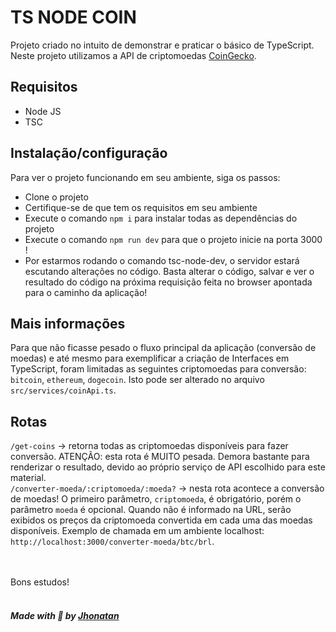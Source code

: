 # TS NODE COIN
Projeto criado no intuito de demonstrar e praticar o básico de TypeScript. Neste projeto utilizamos a API de criptomoedas [CoinGecko](https://www.coingecko.com/en/api/documentation).

## Requisitos

- Node JS
- TSC

## Instalação/configuração

Para ver o projeto funcionando em seu ambiente, siga os passos:

- Clone o projeto<br/>
- Certifique-se de que tem os requisitos em seu ambiente<br/>
- Execute o comando `npm i` para instalar todas as dependências do projeto<br/>
- Execute o comando `npm run dev` para que o projeto inicie na porta 3000 !<br/>
- Por estarmos rodando o comando tsc-node-dev, o servidor estará escutando alterações no código. Basta alterar o código, salvar e ver o resultado do código na próxima requisição feita no browser apontada para o caminho da aplicação!

## Mais informações

Para que não ficasse pesado o fluxo principal da aplicação (conversão de moedas) e até mesmo para exemplificar a criação de Interfaces em TypeScript, foram limitadas as seguintes criptomoedas para conversão: `bitcoin`, `ethereum`, `dogecoin`. Isto pode ser alterado no arquivo `src/services/coinApi.ts`.

## Rotas

`/get-coins` → retorna todas as criptomoedas disponíveis para fazer conversão. ATENÇÃO: esta rota é MUITO pesada. Demora bastante para renderizar o resultado, devido ao próprio serviço de API escolhido para este material. <br/>
`/converter-moeda/:criptomoeda/:moeda?` → nesta rota acontece a conversão de moedas! O primeiro parâmetro, `criptomoeda`, é obrigatório, porém o parâmetro `moeda` é opcional. Quando não é informado na URL, serão exibidos os preços da criptomoeda convertida em cada uma das moedas disponíveis. Exemplo de chamada em um ambiente localhost: `http://localhost:3000/converter-moeda/btc/brl`. 

<br/><br/>
Bons estudos! <br/><br/>

##### Made with 💜 by [Jhonatan](https://github.com/jhonatanjunio)
